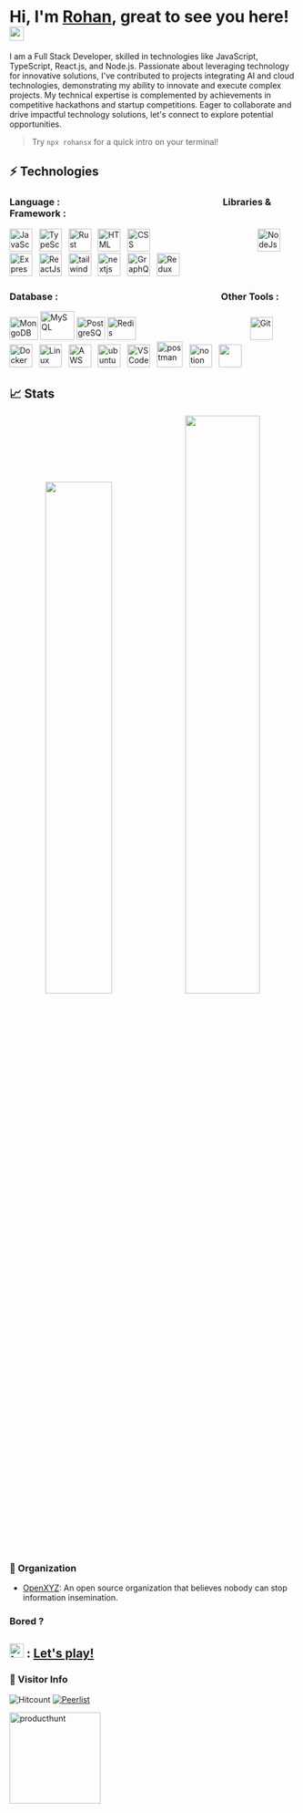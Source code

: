 
<h1>Hi, I'm <a href="https://rohan.sh">Rohan</a>, great to see you here! <img src="https://media.giphy.com/media/hvRJCLFzcasrR4ia7z/giphy.gif" width="25px"> </h1>

I am a Full Stack Developer, skilled in technologies like JavaScript, TypeScript, React.js, and Node.js. Passionate about leveraging technology for innovative solutions, I've contributed to projects integrating AI and cloud technologies, demonstrating my ability to innovate and execute complex projects. My technical expertise is complemented by achievements in competitive hackathons and startup competitions. Eager to collaborate and drive impactful technology solutions, let's connect to explore potential opportunities.
> Try `npx rohansx` for a quick intro on your terminal!

## ⚡ Technologies

### Language : &nbsp;&nbsp;&nbsp;&nbsp;&nbsp;&nbsp;&nbsp;&nbsp;&nbsp;&nbsp;&nbsp;&nbsp;&nbsp;&nbsp;&nbsp;&nbsp;&nbsp;&nbsp;&nbsp;&nbsp;&nbsp;&nbsp;&nbsp;&nbsp;&nbsp;&nbsp;&nbsp;&nbsp;&nbsp;&nbsp;&nbsp;&nbsp;&nbsp;&nbsp;&nbsp;&nbsp;&nbsp;&nbsp;&nbsp;&nbsp;&nbsp;&nbsp;&nbsp;&nbsp;&nbsp;&nbsp;&nbsp;&nbsp;&nbsp;&nbsp;&nbsp;&nbsp;&nbsp;&nbsp;&nbsp;&nbsp;&nbsp;&nbsp;&nbsp;&nbsp;&nbsp;&nbsp;&nbsp;&nbsp;&nbsp;&nbsp;&nbsp;&nbsp;&nbsp;&nbsp;&nbsp;&nbsp;             Libraries & Framework :


<!--  <img src="https://cdn.jsdelivr.net/gh/devicons/devicon/icons/java/java-original-wordmark.svg" alt="Java" width="40" height="40"/>&nbsp;&nbsp; -->
  <img src="https://cdn.jsdelivr.net/gh/devicons/devicon/icons/javascript/javascript-original.svg" alt="JavaScript" width="40" height="40"/>&nbsp;&nbsp;
  <img src="https://github.com/rohansx/rohansx/assets/33249782/6541fe9d-3194-432b-800f-141b2e64ccc4)" alt="TypeScript" width="40" height="40"/>&nbsp;&nbsp;
  <img src="https://github.com/rohansx/rohansx/assets/33249782/2e43a84f-2fee-438b-8908-47da0eb6987c)" alt="Rust" width="40" height="40"/>&nbsp;&nbsp;
   <img src="https://cdn.jsdelivr.net/gh/devicons/devicon/icons/html5/html5-original.svg" alt="HTML" width="40" height="40"/>&nbsp;&nbsp;
  <img src="https://cdn.jsdelivr.net/gh/devicons/devicon/icons/css3/css3-original.svg" alt="CSS" width="40" height="40"/>&nbsp;&nbsp;
  &nbsp;&nbsp;&nbsp;&nbsp;&nbsp;&nbsp;&nbsp;&nbsp;&nbsp;&nbsp;&nbsp;&nbsp;&nbsp;&nbsp;&nbsp;&nbsp;&nbsp;&nbsp;&nbsp;&nbsp;&nbsp;&nbsp;&nbsp;&nbsp;&nbsp;&nbsp;&nbsp;&nbsp;&nbsp;&nbsp;&nbsp;&nbsp;&nbsp;&nbsp;&nbsp;&nbsp;&nbsp;&nbsp;&nbsp;&nbsp;&nbsp;&nbsp;&nbsp;&nbsp;
   <img src="https://user-images.githubusercontent.com/33249782/229697042-b311ebf0-52b7-4812-b67d-44f902dd8f02.png" alt="NodeJs" width="40" height="40"/>&nbsp;&nbsp;
      <img src="https://github.com/rohansx/rohansx/assets/33249782/8137bca9-1398-4db7-a3fa-a3784714841e" alt="ExpressJs" width="40" height="40"/>&nbsp;&nbsp;
  <img src="https://cdn.jsdelivr.net/gh/devicons/devicon/icons/react/react-original.svg" alt="ReactJs" width="40" height="40"/>&nbsp;&nbsp;
  <img src="https://github.com/rohansx/rohansx/assets/33249782/af07e5bb-47ec-4f65-97a6-285bb3525df0" alt="tailwindcss" width="40" height="40"/>&nbsp;&nbsp;
    <img src="https://github.com/rohansx/rohansx/assets/33249782/e7ecd254-1df9-41e5-944f-53e33c63f082" alt="nextjs" width="40" height="40"/>&nbsp;&nbsp;
    <img src="https://github.com/rohansx/rohansx/assets/33249782/1682a79e-2d9a-4e18-bd92-ffe84e2dfa7f" alt="GraphQL" width="40" height="40"/>&nbsp;&nbsp;
    <img src="https://github.com/rohansx/rohansx/assets/33249782/b8b41e0b-fd1e-4870-9714-7b452e02e35e" alt="Redux" width="40" height="40"/>&nbsp;&nbsp;
    

 <!--  <img src="https://getbootstrap.com/docs/5.0/assets/brand/bootstrap-logo.svg" title="JavaScript" alt="Bootstrap" width="40" height="40"/>&nbsp;&nbsp; -->


 
















  


### Database : &nbsp;&nbsp;&nbsp;&nbsp;&nbsp;&nbsp;&nbsp;&nbsp;&nbsp;&nbsp;&nbsp;&nbsp;&nbsp;&nbsp;&nbsp;&nbsp;&nbsp;&nbsp;&nbsp;&nbsp;&nbsp;&nbsp;&nbsp;&nbsp;&nbsp;&nbsp;&nbsp;&nbsp;&nbsp;&nbsp;&nbsp;&nbsp;&nbsp;&nbsp;&nbsp;&nbsp;&nbsp;&nbsp;&nbsp;&nbsp;&nbsp;&nbsp;&nbsp;&nbsp;&nbsp;&nbsp;&nbsp;&nbsp;&nbsp;&nbsp;&nbsp;&nbsp;&nbsp;&nbsp;&nbsp;&nbsp;&nbsp;&nbsp;&nbsp;&nbsp;&nbsp;&nbsp;&nbsp;&nbsp;&nbsp;&nbsp;&nbsp;&nbsp;&nbsp;&nbsp;&nbsp;&nbsp;     Other Tools :
<div>
    <img src="https://github.com/rohansx/rohansx/assets/33249782/c7aeee4c-ea56-48c6-81c5-0b5cc10dfe73" alt="MongoDB" width="50" height="40"/>
   <img src="https://github.com/rohansx/rohansx/assets/33249782/553127ea-fd87-4395-91d2-17978801e88d" alt="MySQL" width="60" height="50"/>
   <img src="https://github.com/rohansx/rohansx/assets/33249782/6f5eb3e5-38bd-483e-814f-baa1dc8edc17" alt="PostgreSQL" width="50" height="40"/>
   <img src="https://github.com/rohansx/rohansx/assets/33249782/ab19319b-5386-47ad-a3a3-75f348d48686" alt="Redis" width="50" height="40"/>
&nbsp;&nbsp;&nbsp;&nbsp;&nbsp;&nbsp;&nbsp;&nbsp;&nbsp;&nbsp;&nbsp;&nbsp;&nbsp;&nbsp;&nbsp;&nbsp;&nbsp;&nbsp;&nbsp;&nbsp;&nbsp;&nbsp;&nbsp;&nbsp;&nbsp;&nbsp;&nbsp;&nbsp;&nbsp;&nbsp;&nbsp;&nbsp;&nbsp;&nbsp;&nbsp;&nbsp;&nbsp;&nbsp;&nbsp;&nbsp;&nbsp;&nbsp;&nbsp;&nbsp;&nbsp;&nbsp;&nbsp;&nbsp;&nbsp;
  <img src="https://cdn.jsdelivr.net/gh/devicons/devicon/icons/git/git-original.svg" alt="Git" width="40" height="40"/>&nbsp;&nbsp;
  <img src="https://github.com/rohansx/rohansx/assets/33249782/84f86d13-4f1b-4eff-8602-078a488cb147" alt="Docker" width="40" height="40"/>&nbsp;&nbsp;
  <img src="https://github.com/rohansx/rohansx/assets/33249782/963e9f0d-40d2-4a52-bd2a-3a096edac0fb" alt="Linux" width="40" height="40"/>&nbsp;&nbsp;
  <img src="https://github.com/rohansx/rohansx/assets/33249782/38c5e20a-2947-4d7a-b62b-a357a8692f26" alt="AWS" width="40" height="40"/>&nbsp;&nbsp;
     <img src="https://github.com/rohansx/rohansx/assets/33249782/25244927-4233-4988-844a-d95d7981cf00" alt="ubuntu" width="40" height="40"/>&nbsp;&nbsp;
  <img src="https://cdn.jsdelivr.net/gh/devicons/devicon/icons/vscode/vscode-original.svg" alt="VS Code" width="40" height="40"/>&nbsp;&nbsp;
  <img src="https://user-images.githubusercontent.com/33249782/229693464-73adb160-36c9-4e9b-ba23-bf32dde4d03c.png" alt="postman" width="45" height="45"/>&nbsp;&nbsp;
  <img src="https://user-images.githubusercontent.com/79409258/226091987-3cdf9344-dcfa-4d4e-ad0d-d3ab37c3c4db.png" alt="notion" width="40"      height="40"/>&nbsp;&nbsp;
   <img src="https://github.com/rohansx/rohansx/assets/33249782/9ff60da6-9ce5-4d50-8794-baaba0e992dc alt="canva" width="40" height="40"/>&nbsp;



<!-- ![canva_logo_icon_145428](https://user-images.githubusercontent.com/33249782/229694413-0f0a23cf-0924-439f-b0d6-4cd73ae77161.png) -->




## 📈 Stats
<p align="center">

  <img width="48%" src="https://github-readme-stats.vercel.app/api?username=rohansx&show_icons=true&theme="/>
  <img width="51%" src="https://github-readme-streak-stats.herokuapp.com/?user=rohansx&theme=" />
 
 </p>
  
<!-- ![My activity](https://github-readme-activity-graph.cyclic.app/graph?username=rohansx&theme=react-dark)
 -->
<!-- <a href="https://github.com/anuraghazra/github-readme-stats"><img align="center" src="https://github-readme-stats.vercel.app/api/top-langs/?username=rohansx&layout=compact&theme=buefy&hide_border=true" /></a>  -->
  
<!-- ![My activty](https://github-contribution-graph.ez4o.com/?username=rohansx&last_n_days=10&img_url=#ffff) -->
 

### 🏢 Organization
- <a href="https://github.com/open-xyz">OpenXYZ</a>: An open source organization that believes nobody can stop information insemination.

  
### Bored ?
<p align="center">
<!--  <img src="https://github.com/rohansx/rohansx/assets/33249782/c3b8f132-b9ba-4131-8f66-4f58b85cc60f" alt="burpsuite"width="40"/> -->
  <h2><img src="https://github.com/rohansx/rohansx/assets/33249782/1bd07161-11f4-43c5-8320-30a93f4fe441" alt="burpsuite"width="25"/> : <a href="https://www.chess.com/member/rawhun"> Let's play!</a></h2> 
</p>
  
### 👀 Visitor Info

![Hitcount](https://komarev.com/ghpvc/?username=rohansx&color=57bcd9)
[![Peerlist](https://github-readme-badge.peerlist.io/api/rohansx)](https://peerlist.io/rohansx)

<a href="https://www.producthunt.com/@rohansx"><img src="https://github.com/rohansx/rohansx/assets/33249782/12ac6d91-b424-4ef8-8f87-efea7184e894" alt="producthunt" width="160"/> </a>


